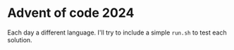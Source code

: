 # Advent of code 2024

Each day a different language. I'll try to include a simple `run.sh` to test each solution. 